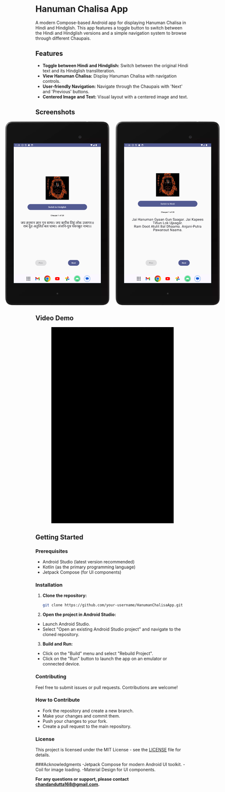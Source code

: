 # Hanuman Chalisa App

A modern Compose-based Android app for displaying Hanuman Chalisa in Hindi and Hindglish. This app features a toggle button to switch between the Hindi and Hindglish versions and a simple navigation system to browse through different Chaupais.

## Features

- **Toggle between Hindi and Hindglish:** Switch between the original Hindi text and its Hindglish transliteration.
- **View Hanuman Chalisa:** Display Hanuman Chalisa with navigation controls.
- **User-friendly Navigation:** Navigate through the Chaupais with 'Next' and 'Previous' buttons.
- **Centered Image and Text:** Visual layout with a centered image and text.

## Screenshots

<!-- Images displayed side by side -->
<div style="display: flex; gap: 20px; justify-content: center;">
    <img src="images/image-1.png" alt="Home Screen" width="400" height="600">
    <img src="images/image-2.png" alt="Second Screenshot" width="400" height="600">
</div>

## Video Demo

<!-- Embed a video file from the images folder -->
<p align="center">
    <img src="images/image-3.gif" alt="Animated Demo" width="400">
</p>

## Getting Started

### Prerequisites

- Android Studio (latest version recommended)
- Kotlin (as the primary programming language)
- Jetpack Compose (for UI components)

### Installation

1. **Clone the repository:**
   ```bash
   git clone https://github.com/your-username/HanumanChalisaApp.git

2.  **Open the project in Android Studio:**
   
- Launch Android Studio.
- Select "Open an existing Android Studio project" and navigate to the cloned repository.

3. **Build and Run:**
   
- Click on the "Build" menu and select "Rebuild Project".
- Click on the "Run" button to launch the app on an emulator or connected device.

### Contributing
Feel free to submit issues or pull requests. Contributions are welcome!

### How to Contribute
- Fork the repository and create a new branch.
- Make your changes and commit them.
- Push your changes to your fork.
- Create a pull request to the main repository.
  
### License
This project is licensed under the MIT License - see the [LICENSE](LICENSE)
 file for details.

###Acknowledgments
-Jetpack Compose for modern Android UI toolkit.
-Coil for image loading.
-Material Design for UI components.

**For any questions or support, please contact chandandutta168@gmail.com.**
